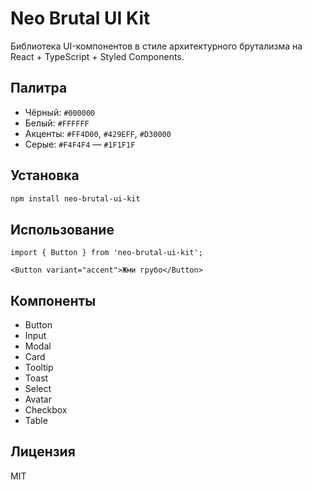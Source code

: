 # Neo Brutal UI Kit

Библиотека UI-компонентов в стиле архитектурного брутализма на React + TypeScript + Styled Components.

## Палитра
- Чёрный: `#000000`
- Белый: `#FFFFFF`
- Акценты: `#FF4D00`, `#429EFF`, `#D30000`
- Серые: `#F4F4F4` — `#1F1F1F`

## Установка
```bash
npm install neo-brutal-ui-kit
```

## Использование
```tsx
import { Button } from 'neo-brutal-ui-kit';

<Button variant="accent">Жми грубо</Button>
```

## Компоненты
- Button
- Input
- Modal
- Card
- Tooltip
- Toast
- Select
- Avatar
- Checkbox
- Table

## Лицензия
MIT
